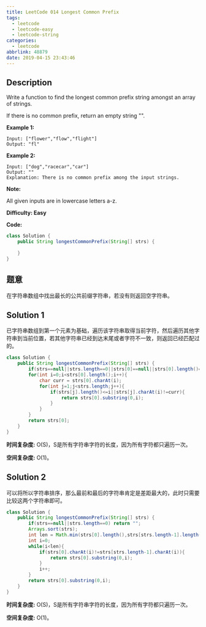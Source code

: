 ```yaml
---
title: LeetCode 014 Longest Common Prefix
tags:
  - leetcode
  - leetcode-easy
  - leetcode-string
categories:
  - leetcode
abbrlink: 48879
date: 2019-04-15 23:43:46
---
```


## Description

Write a function to find the longest common prefix string amongst an array of strings.

If there is no common prefix, return an empty string "".

**Example 1:**

```
Input: ["flower","flow","flight"]
Output: "fl"
```

**Example 2:**

```
Input: ["dog","racecar","car"]
Output: ""
Explanation: There is no common prefix among the input strings.
```

**Note:**

All given inputs are in lowercase letters a-z.

**Difficulty: Easy**

**Code:**

```java
class Solution {
    public String longestCommonPrefix(String[] strs) {
        
    }
}
```

<!-- more -->

## 题意

在字符串数组中找出最长的公共前缀字符串，若没有则返回空字符串。

## Solution 1

已字符串数组到第一个元素为基础，遍历该字符串取得当前字符，然后遍历其他字符串到当前位置，若其他字符串已经到达末尾或者字符不一致，则返回已经匹配过的。

```java
class Solution {
    public String longestCommonPrefix(String[] strs) {
        if(strs==null||strs.length==0||strs[0]==null||strs[0].length()==0) return "";
        for(int i=0;i<strs[0].length();i++){
            char curr = strs[0].charAt(i);
            for(int j=1;j<strs.length;j++){
                if(strs[j].length()<=i||strs[j].charAt(i)!=curr){
                    return strs[0].substring(0,i);
                }
            }
        }
        return strs[0];
    }
}
```

**时间复杂度:** O(S)，S是所有字符串字符的长度，因为所有字符都只遍历一次。

**空间复杂度:** O(1)。

## Solution 2

可以将所以字符串排序，那么最前和最后的字符串肯定是差距最大的，此时只需要比较这两个字符串即可。

```java
class Solution {
    public String longestCommonPrefix(String[] strs) {
        if(strs==null||strs.length==0) return "";
        Arrays.sort(strs);
        int len = Math.min(strs[0].length(),strs[strs.length-1].length());
        int i=0;
        while(i<len){
            if(strs[0].charAt(i)!=strs[strs.length-1].charAt(i)){
                return strs[0].substring(0,i);
            }
            i++;
        }
        return strs[0].substring(0,i);
    }
}
```

**时间复杂度:** O(S)，S是所有字符串字符的长度，因为所有字符都只遍历一次。

**空间复杂度:** O(1)。
